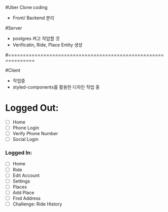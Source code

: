 #Uber Clone coding
 - Front/ Backend 분리

#Server
 - postgres 켜고 작업할 것
 - Verificatin, Ride, Place Entity 생성



#===============================================================

#Client
 - 작업중
 - styled-components를 활용한 디자인 작업 중

# Logged Out:
- [ ] Home
- [ ] Phone Login
- [ ] Verify Phone Number
- [ ] Social Login

### Logged In:
- [ ] Home
- [ ] Ride
- [ ] Edit Account
- [ ] Settings
- [ ] Places
- [ ] Add Place
- [ ] Find Address
- [ ] Challenge: Ride History
